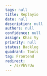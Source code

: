 ```yaml
---
tags: null
title: Replayio
date: null
description: null
authors: null
confidence: null
assign: Khac Vy
priority: null
status: Backlog
quadrant: Tools
tag: Frontend
redirect:
  - /s/VbVrUw
---
```

